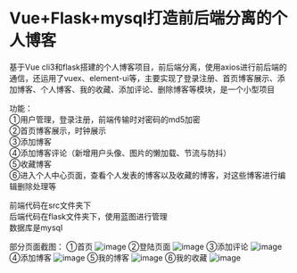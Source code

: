 # Vue+Flask+mysql打造前后端分离的个人博客
基于Vue cli3和flask搭建的个人博客项目，前后端分离，使用axios进行前后端的通信，还运用了vuex、element-ui等，主要实现了登录注册、首页博客展示、添加博客、个人博客、我的收藏、添加评论、删除博客等模块，是一个小型项目

功能：<br/>
①用户管理，登录注册，前端传输时对密码的md5加密<br/>
②首页博客展示，时钟展示<br/>
③添加博客<br/>
④添加博客评论（新增用户头像、图片的懒加载、节流与防抖）<br/>
⑤收藏博客<br/>
⑥进入个人中心页面，查看个人发表的博客以及收藏的博客，对这些博客进行编辑删除处理等<br/>

前端代码在src文件夹下<br/>
后端代码在flask文件夹下，使用蓝图进行管理<br/>
数据库是mysql<br/>

部分页面截图：
①首页
![image](https://github.com/H-JW0829/glowing-octo-lamp/blob/master/ImageForReadMe/zzz.png)
②登陆页面
![image](https://github.com/H-JW0829/glowing-octo-lamp/blob/master/ImageForReadMe/blog2.png)
③添加评论
![image](https://github.com/H-JW0829/glowing-octo-lamp/blob/master/ImageForReadMe/myimage.png)
④添加博客
![image](https://github.com/H-JW0829/glowing-octo-lamp/blob/master/ImageForReadMe/blog4.png)
⑤我的博客
![image](https://github.com/H-JW0829/glowing-octo-lamp/blob/master/ImageForReadMe/myimage2.png)
⑥我的收藏
![image](https://github.com/H-JW0829/glowing-octo-lamp/blob/master/ImageForReadMe/myimage3.png)
